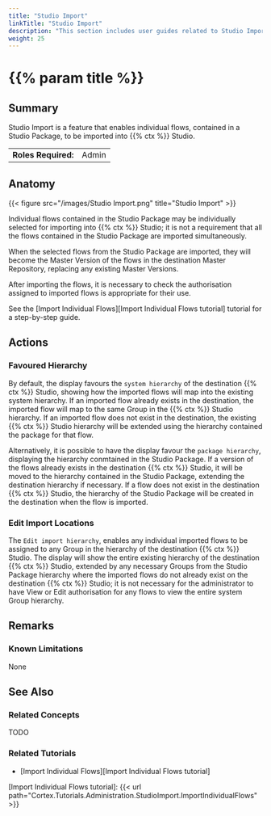 ```yaml
---
title: "Studio Import"
linkTitle: "Studio Import"
description: "This section includes user guides related to Studio Import in {{% ctx %}} Gateway."
weight: 25
---
```


# {{% param title %}}

## Summary

Studio Import is a feature that enables individual flows, contained in a Studio Package, to be imported into {{% ctx %}} Studio.

|                              |                                                                 |
|------------------------------|-----------------------------------------------------------------|
| **Roles Required:**          | Admin                                                           |

## Anatomy

{{< figure src="/images/Studio Import.png" title="Studio Import" >}}

Individual flows contained in the Studio Package may be individually selected for importing into {{% ctx %}} Studio; it is not a requirement that all the flows contained in the Studio Package are imported simultaneously.

When the selected flows from the Studio Package are imported, they will become the Master Version of the flows in the destination Master Repository, replacing any existing Master Versions.

After importing the flows, it is necessary to check the authorisation assigned to imported flows is appropriate for their use.

See the [Import Individual Flows][Import Individual Flows tutorial] tutorial for a step-by-step guide.

## Actions

### Favoured Hierarchy

By default, the display favours the `system hierarchy` of the destination {{% ctx %}} Studio, showing how the imported flows will map into the existing system hierarchy. If an imported flow already exists in the destination, the imported flow will map to the same Group in the {{% ctx %}} Studio hierarchy. If an imported flow does not exist in the destination, the existing {{% ctx %}} Studio hierarchy will be extended using the hierarchy contained the package for that flow.

Alternatively, it is possible to have the display favour the `package hierarchy`, displaying the hierarchy conmtained in the Studio Package. If a version of the flows already exists in the destination {{% ctx %}} Studio, it will be moved to the hierarchy contained in the Studio Package, extending the destination hierarchy if necessary. If a flow does not exist in the destination {{% ctx %}} Studio, the hierarchy of the Studio Package will be created in the destination when the flow is imported.

### Edit Import Locations

The `Edit import hierarchy`, enables any individual imported flows to be assigned to any Group in the hierarchy of the destination {{% ctx %}} Studio. The display will show the entire existing hierarchy of the destination {{% ctx %}} Studio, extended by any necessary Groups from the Studio Package hierarchy where the imported flows do not already exist on the destination {{% ctx %}} Studio; it is not necessary for the administrator to have View or Edit authorisation for any flows to view the entire system Group hierarchy.

## Remarks

### Known Limitations

None

## See Also

### Related Concepts

TODO

### Related Tutorials

* [Import Individual Flows][Import Individual Flows tutorial]

[Import Individual Flows tutorial]: {{< url path="Cortex.Tutorials.Administration.StudioImport.ImportIndividualFlows" >}}
